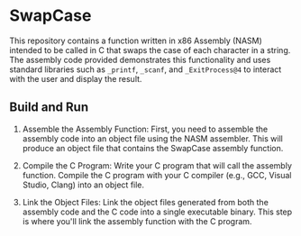# SwapCase
This repository contains a function written in x86 Assembly (NASM) intended to be called in C that swaps the case of each character in a string. The assembly code provided demonstrates this functionality and uses standard libraries such as `_printf`, `_scanf`, and `_ExitProcess@4` to interact with the user and display the result.

## Build and Run

1. Assemble the Assembly Function: First, you need to assemble the assembly code into an object file using the NASM assembler. This will produce an object file that contains the SwapCase assembly function.

2. Compile the C Program: Write your C program that will call the assembly function. Compile the C program with your C compiler (e.g., GCC, Visual Studio, Clang) into an object file.

3. Link the Object Files: Link the object files generated from both the assembly code and the C code into a single executable binary. This step is where you'll link the assembly function with the C program.
